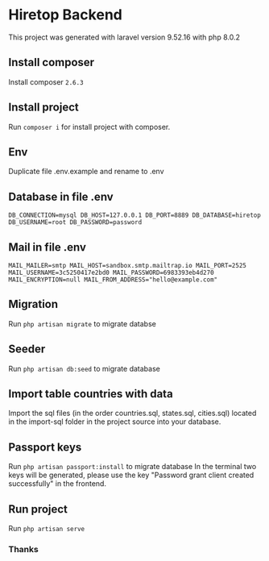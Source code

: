 # Hiretop Backend
This project was generated with laravel version 9.52.16 with php 8.0.2

## Install composer
Install composer `2.6.3`

## Install project
Run `composer i` for install project with composer.

## Env
Duplicate file .env.example and rename to .env

## Database in file .env

`DB_CONNECTION=mysql
DB_HOST=127.0.0.1
DB_PORT=8889
DB_DATABASE=hiretop
DB_USERNAME=root
DB_PASSWORD=password`



## Mail in file .env

`MAIL_MAILER=smtp
MAIL_HOST=sandbox.smtp.mailtrap.io
MAIL_PORT=2525
MAIL_USERNAME=3c5250417e2bd0
MAIL_PASSWORD=6983393eb4d270
MAIL_ENCRYPTION=null
MAIL_FROM_ADDRESS="hello@example.com"`

## Migration 

Run `php artisan migrate` to migrate databse

## Seeder 

Run `php artisan db:seed` to migrate database

## Import table countries with data 

Import the sql files (in the order countries.sql, states.sql, cities.sql) located in the import-sql folder in the project source into your database.


## Passport keys
Run `php artisan passport:install` to migrate database
In the terminal two keys will be generated, please use the key "Password grant client created successfully" in the frontend.

## Run project
Run `php artisan serve`

### Thanks






